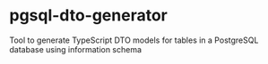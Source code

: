 # pgsql-dto-generator
Tool to generate TypeScript DTO models for tables in a PostgreSQL database using information schema
